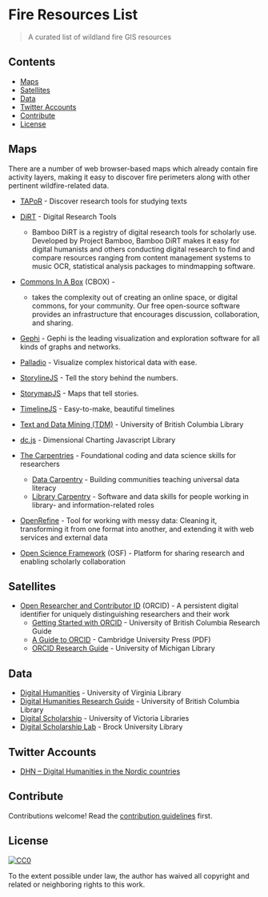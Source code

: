 # Fire Resources List

> A curated list of wildland fire GIS resources

## Contents

- [Maps](#maps)
- [Satellites](#satellites)
- [Data](#data)
- [Twitter Accounts](#twitter-accounts)
- [Contribute](#contribute)
- [License](#license)

## Maps

There are a number of web browser-based maps which already contain fire activity layers, making it easy to discover fire perimeters along with other pertinent wildfire-related data.

- [TAPoR](http://tapor.ca/home) - Discover research tools for studying texts
- [DiRT](https://digitalhumanities.berkeley.edu/projects/dirt-digital-research-tools) - Digital Research Tools
  - Bamboo DiRT is a registry of digital research tools for scholarly use. Developed by Project Bamboo, Bamboo DiRT makes it easy for digital humanists and others conducting digital research to find and compare resources ranging from content management systems to music OCR, statistical analysis packages to mindmapping software.
- [Commons In A Box](https://commonsinabox.org) (CBOX) - 
  - takes the complexity out of creating an online space, or digital commons, for your community. Our free open-source software provides an infrastructure that encourages discussion, collaboration, and sharing.

- [Gephi](https://gephi.org/) - Gephi is the leading visualization and exploration software for all kinds of graphs and networks.
- [Palladio](https://hdlab.stanford.edu/palladio/) - Visualize complex historical data with ease.
- [StorylineJS](http://storyline.knightlab.com/) - Tell the story behind the numbers.
- [StorymapJS](https://storymap.knightlab.com/) - Maps that tell stories.
- [TimelineJS](https://timeline.knightlab.com/) - Easy-to-make, beautiful timelines

- [Text and Data Mining (TDM)](https://guides.library.ubc.ca/tdm) - University of British Columbia Library
- [dc.js](https://dc-js.github.io/dc.js/) - Dimensional Charting Javascript Library

- [The Carpentries](https://carpentries.org/) - Foundational coding and data science skills for researchers
  - [Data Carpentry](https://datacarpentry.org/) - Building communities teaching universal data literacy
  - [Library Carpentry](https://librarycarpentry.org/) - Software and data skills for people working in library- and information-related roles

- [OpenRefine](https://openrefine.org/) - Tool for working with messy data: Cleaning it, transforming it from one format into another, and extending it with web services and external data

- [Open Science Framework](https://osf.io/) (OSF) - Platform for sharing research and enabling scholarly collaboration


## Satellites

- [Open Researcher and Contributor ID](https://orcid.org/) (ORCID) - A persistent digital identifier for uniquely distinguishing researchers and their work
  - [Getting Started with ORCID](https://guides.library.ubc.ca/orcid) - University of British Columbia Research Guide
  - [A Guide to ORCID](https://www.cambridge.org/core/services/aop-file-manager/file/5a6f4a5ba82db8d22c8e6d85/A%20Guide%20to%20ORCID.pdf) - Cambridge University Press (PDF)
  - [ORCID Research Guide](https://guides.lib.umich.edu/orcid) - University of Michigan Library

## Data

- [Digital Humanities](https://guides.lib.virginia.edu/dh) - University of Virginia Library
- [Digital Humanities Research Guide](https://guides.library.ubc.ca/dh) - University of British Columbia Library
- [Digital Scholarship](https://libguides.uvic.ca/digital) - University of Victoria Libraries
- [Digital Scholarship Lab](https://brocku.ca/library/dsl/) - Brock University Library

## Twitter Accounts

* [DHN – Digital Humanities in the Nordic countries](http://dig-hum-nord.eu/)

## Contribute

Contributions welcome! Read the [contribution guidelines](CONTRIBUTING.md) first.

## License

[![CC0](https://mirrors.creativecommons.org/presskit/buttons/88x31/svg/cc-zero.svg)](https://creativecommons.org/publicdomain/zero/1.0)

To the extent possible under law, the author has waived all copyright and related or neighboring rights to this work.
